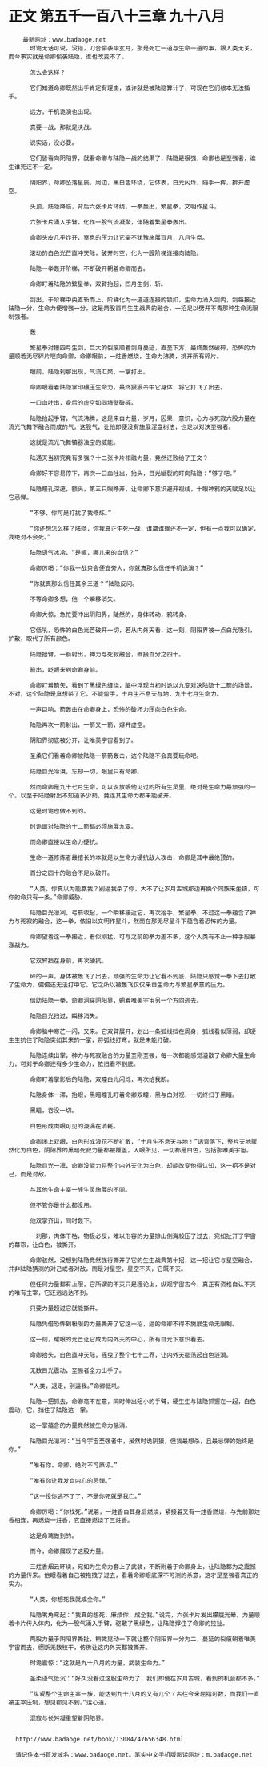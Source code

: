 # 正文 第五千一百八十三章 九十八月
        最新网址：www.badaoge.net
          时诡无话可说，没错，刀合偷袭毕玄月，那是死亡一道与生命一道的事，跟人类无关，而今事实就是命卿偷袭陆隐，谁也改变不了。
      
          怎么会这样？
      
          它们知道命卿既然出手肯定有理由，或许就是被陆隐算计了，可现在它们根本无法插手。
      
          远方，千机诡演也出现。
      
          真要一战，那就是决战。
      
          说实话，没必要。
      
          它们皆看向阴阳界，就看命卿与陆隐一战的结果了，陆隐是很强，命卿也是至强者，谁生谁死还不一定。
      
          阴阳界，命卿坠落星辰，周边，黑白色环绕，它体表，白光闪烁，随手一挥，排开虚空。
      
          头顶，陆隐降临，背后六张卡片环绕，一拳轰出，繁星拳，文明作星斗。
      
          六张卡片涌入手臂，化作一股气流凝聚，伴随着繁星拳轰出。
      
          命卿头皮几乎炸开，窒息的压力让它毫不犹豫施展百月，八月生祭。
      
          滚动的白色光芒直冲天际，破开时空，化为一股阶梯连接向陆隐。
      
          陆隐一拳轰开阶梯，不断破开朝着命卿而去。
      
          命卿盯着陆隐的繁星拳，双臂抬起，四月生剑，斩。
      
          剑出，于阶梯中央直斩而上，阶梯化为一道道连接的锁扣，生命力涌入剑内，剑每接近陆隐一分，生命力便增强一分，这是两股百月生生战典的融合，一招足以劈开不青那种生命无限制强者。
      
          轰
      
          繁星拳对撞四月生剑，巨大的裂痕顺着剑身蔓延，直至下方，最终轰然破碎，恐怖的力量顺着无尽碎片咂向命卿，命卿眼前，一炷香燃烧，生命力沸腾，排开所有碎片。
      
          眼前，陆隐刹那出现，气流汇聚，一掌打出。
      
          命卿眼看着陆隐掌印碾压生命力，最终狠狠击中它身体，将它打飞了出去。
      
          一口血吐出，身后的虚空如同墙壁破碎。
      
          陆隐抬起手臂，气流沸腾，这是来自力量，岁月，因果，意识，心力与死寂六股力量在流光飞舞下融合而成的气，这股气，让他即便没有施展涅盘树法，也足以对决至强者。
      
          这就是流光飞舞镇器浊宝的威能。
      
          陆通天当初究竟有多强？十二张卡片相融力量，竟然还败给了王文？
      
          命卿好不容易停下，再次一口血吐出，抬头，目光眦裂的盯向陆隐：“够了吧。”
      
          陆隐瞳孔深邃，额头，第三只眼睁开，让命卿下意识避开视线，十眼神鸦的天赋足以让它忌惮。
      
          “不够，你可是打扰了我修炼。”
      
          “你还想怎么样？陆隐，你我真正生死一战，谁赢谁输还不一定，但有一点我可以确定，我绝对不会死。”
      
          陆隐语气冰冷，“是嘛，哪儿来的自信？”
      
          命卿厉喝：“你我一战只会便宜旁人，你就真那么信任千机诡演？”
      
          “你就真那么信任其余三道？”陆隐反问。
      
          不等命卿多想，他一个瞬移消失。
      
          命卿大惊，急忙要冲出阴阳界，陡然的，身体转动，鸦转身。
      
          它低吼，恐怖的白色光芒破开一切，若从内外天看，这一刻，阴阳界被一点白光吸引，扩散，取代了所有颜色。
      
          陆隐抬臂，一箭射出，神力与死寂融合，直接百分之四十。
      
          箭出，眨眼来到命卿身前。
      
          命卿盯着箭矢，看到了黑绿色缠绕，脑中浮现当初时诡以九变对决陆隐十二箭的场景，不对，这个陆隐是真想杀了它，不能留手，十月生不息天与地，九十七月生命力。
      
          一声巨响，箭轰击在命卿身上，恐怖的破坏力压向白色生命。
      
          陆隐再次一箭射出，一箭又一箭，爆开虚空。
      
          阴阳界彻底被分开，让唯美宇宙看到了。
      
          圣柔它们看着命卿被陆隐一箭箭轰击，这个陆隐不会真要玩命吧。
      
          陆隐目光冷漠，忘却一切，眼里只有命卿。
      
          然而命卿是九十七月生命，可以说放眼他见过的所有生灵里，绝对是生命力最顽强的一个。以至于陆隐射出不知道多少箭，竟连其生命力都未能破开。
      
          这是时诡也做不到的。
      
          时诡面对陆隐的十二箭都必须施展九变。
      
          而命卿直接以生命力硬抗。
      
          生命一道修炼者最擅长的本就是以生命力硬抗敌人攻击，命卿是其中最绝顶的。
      
          百分之四十的融合不足以破开。
      
          “人类，你真以为能赢我？别逼我杀了你，大不了让岁月古城那边再换个同族来坐镇，可你的命只有一条。”命卿威胁。
      
          陆隐目光凛冽，弓箭收起，一个瞬移接近它，再次抬手，繁星拳，不过这一拳蕴含了神力与死寂的融合，这一拳，依旧以文明作星斗，然而在那无尽星斗下蕴含着恐怖的力量。
      
          命卿望着这一拳接近，看似刚猛，可与之前的拳力差不多，这个人类有不止一种手段暴涨战力。
      
          它双臂挡在身前，再次硬抗。
      
          砰的一声，身体被轰飞了出去，顽强的生命力让它看不到底，陆隐只感觉一拳下去打散了生命力，偏偏还无法打中它，它之所以被轰飞仅仅来自生命力与繁星拳意的压力。
      
          借助陆隐一拳，命卿洞穿阴阳界，朝着唯美宇宙另一个方向逃去。
      
          陆隐目光扫过，瞬移消失。
      
          命卿脑中寒芒一闪，又来。它双臂展开，划出一条弧线挡在周身，弧线看似薄弱，却硬生生抗住了陆隐突如其来的一掌，将弧线打弯，就是未能打破。
      
          陆隐连续出掌，神力与死寂融合的力量至刚至强，每一次都能感觉溢散了命卿大量生命力，可对于命卿还有多少生命力，依旧看不到底。
      
          命卿盯着掌影后的陆隐，双瞳白光闪烁，再次给我断。
      
          陆隐身体一滞，抬眼，黑暗瞳孔盯着命卿双瞳，黑与白对视，一切终归于黑暗。
      
          黑暗，吞没一切。
      
          白色形成肉眼可见的漩涡在消耗。
      
          命卿闭上双眼，白色形成浪花不断扩散，“十月生不息天与地！”话音落下，整片天地骤然化为白色，阴阳界的黑暗死寂力量都被覆盖，入眼所见，一切都是白色，包括那唯美宇宙。
      
          陆隐目光一凛，命卿没能力将整个内外天化为白色，却能改变他得认知，这一招不是对己，而是对敌。
      
          与其他生命主宰一族生灵施展的不同。
      
          但不管你是什么都没用。
      
          他双掌齐出，同时轰下。
      
          一刹那，肉体干枯，物极必反，难以形容的力量排山倒海般压了过去，宛如扯开了宇宙的幕帘，让白色，被撕开。
      
          命卿骇然，没想到陆隐竟然强行撕开了它的生生战典第十招，这一招让它与星空融合，并非陆隐猜测的对己或者对敌，而是对星空，星空不灭，它既不灭。
      
          但任何力量都有上限，它所谓的不灭只是理论上，纵观宇宙古今，真正有资格自认不灭的唯有主宰，它还远远达不到。
      
          只要力量超过它就能撕开。
      
          陆隐凭借恐怖到极限的力量撕开了它这一招，逼的命卿不得不施展生命无限制。
      
          这一刻，耀眼的光芒让它成为内外天的中心，所有目光下意识看去。
      
          命卿抬头，白色直冲天际，摇曳了整个七十二界，让内外天都荡起白色涟漪。
      
          无数目光震动，至强者全力出手了。
      
          “人类，退走，别逼我。”命卿低吼。
      
          陆隐一把抓去，命卿毫不在意，同时伸出短小的手臂，硬生生与陆隐抓握在一起，白色震动，它，挡住了陆隐这一掌。
      
          这一掌蕴含的力量竟然被生命力抵消。
      
          陆隐目光凛冽：“当今宇宙至强者中，虽然时诡阴狠，但我最想杀，且最忌惮的始终是你。”
      
          “唯有你，命卿，绝对不可原谅。”
      
          “唯有你让我发自内心的忌惮。”
      
          “这一役你逃不了了，不是你死就是我亡。”
      
          命卿厉喝：“你找死。”说着，一炷香自其身后燃烧，紧接着又有一炷香燃烧，与先前那炷香相连，再燃烧一炷香，它直接燃烧了三炷香。
      
          这是命瑰做到的。
      
          而今，命卿展现了这股力量。
      
          三炷香烟云环绕，宛如为生命力套上了武装，不断附着于命卿身上，让陆隐都为之震撼的力量传来。他眼看着自己被拖拽了过去，看着命卿眼底深不可测的杀意，这才是至强者真正的实力。
      
          “人类，你想死我就成全你。”
      
          陆隐嘴角弯起：“我真的想死，麻烦你，成全我。”说完，六张卡片发出朦胧光晕，力量顺着卡片传入体内，化为一股气涌入手臂，驱散了黑绿色，让陆隐撑住了命卿的拉扯。
      
          两股力量于阴阳界撕扯，稍微晃动一下就让整个阴阳界一分为二，蔓延的裂痕朝着唯美宇宙而去，绷断无数枝干，仿佛让这内外天都被撕开。
      
          时诡震惊：“这就是九十八月的力量，武装生命力。”
      
          圣柔语气低沉：“好久没看过这股生命力了，我们即便在岁月古城，看到的机会都不多。”
      
          “纵观整个生命主宰一族，能达到九十八月的又有几个？古往今来屈指可数，而我们一直被主宰压制，想见都见不到。”运心道。
      
          混寂与长舛凝重望着阴阳界。
      
      
      http://www.badaoge.net/book/13084/47656348.html
      
      请记住本书首发域名：www.badaoge.net。笔尖中文手机版阅读网址：m.badaoge.net